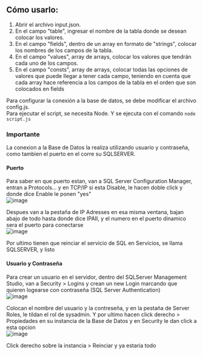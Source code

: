 ## Cómo usarlo:

1. Abrir el archivo input.json.
2. En el campo "table", ingresar el nombre de la tabla donde se desean colocar los valores.
3. En el campo "fields", dentro de un array en formato de "strings", colocar los nombres de los campos de la tabla.
4. En el campo "values", array de arrays, colocar los valores que tendrán cada uno de los campos.
5. En el campo "consts", array de arrays, colocar todas las opciones de valores que puede llegar a tener cada campo, teniendo en cuenta que cada array hace referencia a los campos de la tabla en el orden que son colocados en fields

Para configurar la conexión a la base de datos, se debe modificar el archivo config.js.<br>
Para ejecutar el script, se necesita Node. Y se ejecuta con el comando `node script.js`

### Importante
La conexion a la Base de Datos la realiza utilizando usuario y contraseña, como tambien el puerto en el corre su SQLSERVER.<br>
#### Puerto
Para saber en que puerto estan, van a SQL Server Configuration Manager, entran a Protocols... y en TCP/IP si esta Disable, le hacen doble click y donde dice Enable le ponen "yes" <br>
![image](https://github.com/LucasTrinchieri/json-to-db/assets/102260737/1b587f27-d675-4b95-a9f7-2654fe56b870) <br>

Despues van a la pestaña de IP Adresses en esa misma ventana, bajan abajo de todo hasta donde dice IPAII, y el numero en el puerto dinamico sera el puerto para conectarse <br>
![image](https://github.com/LucasTrinchieri/json-to-db/assets/102260737/b4c81889-8704-4668-8817-13ed7af611cb) <br>

Por ultimo tienen que reinciar el servicio de SQL en Servicios, se llama SQLSERVER, y listo <br>

#### Usuario y Contraseña
Para crear un usuario en el servidor, dentro del SQLServer Management Studio, van a Security > Logins y crean un new Login marcando que quieren logearse con contraseña (SQL Server Authentication)<br>
![image](https://github.com/LucasTrinchieri/json-to-db/assets/102260737/9911c8b4-caef-496a-ae83-29dc54b44e34) <br>

Colocan el nombre del usuario y la contreseña, y en la pestaña de Server Roles, le tildan el rol de sysadmin. Y por ultimo hacen click derecho > Propiedades en su instancia de la Base de Datos y en Security le dan click a esta opcion <br>
![image](https://github.com/LucasTrinchieri/json-to-db/assets/102260737/52b8e9b5-bfff-469c-b8db-918f1484038f) <br>

Click derecho sobre la instancia > Reinciar y ya estaria todo
